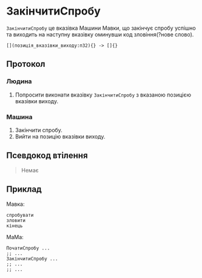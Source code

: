 # ЗакінчитиСпробу

`ЗакінчитиСпробу` <keyword>це</keyword> вказівка <subject>Машини Мавки</subject>, що закінчує спробу успішно та виходить на наступну вказівку оминувши код зловіння(?нове слово).

```
[](позиція_вказівки_виходу:п32){} -> []{}
```

## Протокол

### Людина

1. Попросити виконати вказівку `ЗакінчитиСпробу` з вказаною позицією вказівки виходу.

### Машина

1. Закінчити спробу.
2. Вийти на позицію вказівки виходу.

## Псевдокод втілення

> Немає

## Приклад

<subject>Мавка</subject>:

```мавка
спробувати
зловити
кінець
```

<subject>МаМа</subject>:

```мама
ПочатиСпробу ...
;; ...
ЗакінчитиСпробу ...
;; ...
;; ...
```